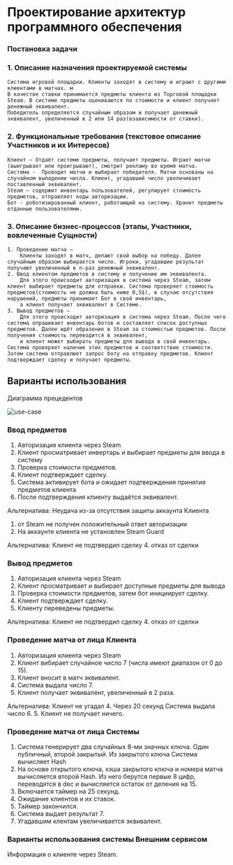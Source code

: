 # Проектирование архитектур программного обеспечения
### Постановка задачи
### 1. Описание назначения проектируемой системы
	Система игровой площадки. Клиенты заходят в систему и играют с другими клиентами в матчах. м
	В качестве ставки принимается предметы клиента из Торговой площадки Steam. В системе предметы оцениваются по стоимости и клиент получает денежный эквивалент. 
	Победитель определяется случайным образом и получает денежный эквивалент, увеличенный в 2 или 14 раз(взависимости от ставки). 
### 2. Функциональные требования (текстовое описание Участников и их Интересов)
	Клиент – Отдаёт системе предметы, получает предметы. Играет матчи (выигрывает или проигрывают), смотрит рекламу во время матча.
	Система -  Проводит матчи и выбирает победителя. Матчи основаны на случайном выпадении числа. Клиент, угадавший число увеличивает поставленный эквивалент. 
	Steam – содержит инвентарь пользователей, регулирует стоимость предметов, отправляет коды авторизации.
	Бот - роботизированный клиент, работающий на систему. Хранит предметы отданные пользователями.
### 3. Описание бизнес-процессов (этапы, Участники, вовлеченные Сущности)
	1. Проведение матча – 
		Клиенты заходят в матч, делают свой выбор на победу. Далее случайным образом выбирается число. Игроки, угадавшие результат получают увеличенный в n-раз денежный эквивалент.
	2. Ввод клиентом предметов в систему и получение им эквивалента. 
		Для этого происходит авторизация в система через Steam, затем клиент выбирает предметы для отправки. Система проверяет стоимость предметов(стоимость не должна быть ниже 0,5$), в случае отсутствия нарушений, предметы принимает Бот в свой инвентарь,
		а клиент получает эквивалент в Системе.
	3. Вывод предметов – 
		Для этого происходит авторизация в система через Steam. После чего система опрашивает инвентарь ботов и составляет список доступных предметов. Далее идёт образение в Steam за стоимостью предметов. После получения стоимость переводится в эквивалент,
		и клиент может выбирать предметы для вывода в свой инвентарь. Система проверяет наличие этих предметов и соответствие стоимости. Затем система отправлюет запрос боту на отправку предметов. Клиент подтверждает сделку и получает предметы.

## Варианты использования
Диаграмма прецедентов

![use-case](https://github.com/.../UML.png)



### Ввод предметов
1. Авторизация клиента через Steam
2. Клиент просматривает инвертарь и выбирает предметы для ввода в систему
3. Проверка стоимости предметов.
4. Клиент подтверждает сделку.
5. Система активирует бота и ожидает подтверждения принятия предметов клиента
6. После подтверждения клиенту выдаётся эквивалент.

Альтернатива: Неудача из-за отсутствия защиты аккаунта Клиента
1. от Steam не получен положительный ответ авторизации
2. На аккаунте клиента не установлен Steam Guard

Альтернатива: Клиент не подтвердил сделку
4. отказ от сделки

### Вывод предметов
1. Авторизация клиента через Steam
2. Клиент просматривает и выбирает доступные предметы для вывода
3. Проверка стоимости предметов, затем бот инициирует сделку.
4. Клиент подтверждает сделку.
5. Клиенту переведены предметы.


Альтернатива: Клиент не подтвердил сделку
4. отказ от сделки

### Проведение матча от лица Клиента
1. Авторизация клиента через Steam
2. Клиент вибирает случайное число 7 (числа имеют диапазон от 0 до 15).
3. Клиент вносит в матч эквивалент.
4. Система выдала число 7.
5. Клиент получает эквивалент, увеличенный в 2 раза.

Альтернатива: Клиент не угадал
4. Через 20 секунд Система выдала число 6.
5. Клиент не получает ничего.


### Проведение матча от лица Системы
1. Система генерирует два случайных 8-ми значных ключа. Один публичный, второй закрытый. Из закрытого ключа Система вычисляет Hash
2. На основе открытого ключа, хэша закрытого ключа и номера матча вычисляется второй Hash. Из него берутся первые 8 цифр, переводятся в dec и вычисляется остаток от деления на 15.
3. Включается таймер на 25 секунд.
4. Ожидание клиентов и их ставок.
5. Таймер закончился.
6. Система выдает результат 7.
7. Угадавшим клентам увеличивается эквивалент.


### Варианты использования системы  Внешним сервисом
Информация о клиенте через Steam.
